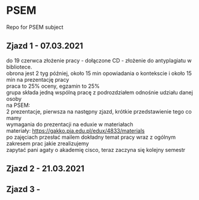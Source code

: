# PSEM
Repo for PSEM subject

## Zjazd 1 - 07.03.2021
do 19 czerwca złożenie pracy - dołączone CD - złożenie do antyplagiatu w bibliotece.  
obrona jest 2 tyg później, około 15 min opowiadania o kontekscie i około 15 min na prezentację pracy  
praca to 25% oceny, egzamin to 25%  
grupa składa jedną wspólną pracę z podrozdziałem odnośnie udziału danej osoby  
na PSEM:  
2 prezentacje, pierwsza na następny zjazd, krótkie przedstawienie tego co mamy  
wymagania do prezentacji na eduxie w materiałach  
materiały: https://gakko.pja.edu.pl/edux/4833/materials  
po zajęciach przesłać mailem dokładny temat pracy wraz z ogólnym zakresem prac jakie zrealizujemy  
zapytać pani agaty o akademię cisco, teraz zaczyna się kolejny semestr  

## Zjazd 2 - 21.03.2021

## Zjazd 3 - 